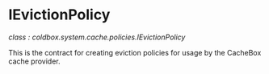 # IEvictionPolicy

*class : coldbox.system.cache.policies.IEvictionPolicy*

This is the contract for creating eviction policies for usage by the CacheBox cache provider.


